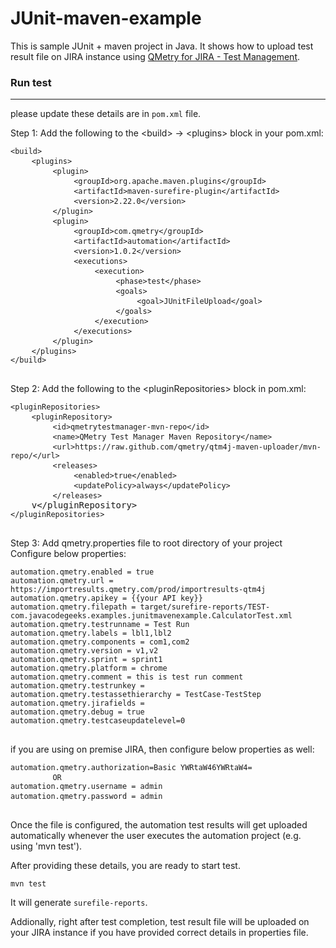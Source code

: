 # JUnit-maven-example
This is sample JUnit + maven  project in Java. It shows how to upload test result file on JIRA instance using [QMetry for JIRA - Test Management](https://marketplace.atlassian.com/plugins/com.infostretch.QmetryTestManager/cloud/overview).  


### Run test

-----------
please update these details are in `pom.xml` file. 

<div id="automationFramework" class="border-top m-t-10 p-t-10"><div class="m-t-sm">
    <label class="bold">Step 1: Add the following to the &lt;build&gt; -&gt; &lt;plugins&gt; block in your
				pom.xml:</label>
    <pre class="code-block">
<code>&lt;build&gt;</code>
	<code>&lt;plugins&gt;</code>
		<code>&lt;plugin&gt;</code>
			<code>&lt;groupId&gt;org.apache.maven.plugins&lt;/groupId&gt;</code>
			<code>&lt;artifactId&gt;maven-surefire-plugin&lt;/artifactId&gt;</code>
			<code>&lt;version&gt;2.22.0&lt;/version&gt;</code>
		<code>&lt;/plugin&gt;</code>
		<code>&lt;plugin&gt;</code>
			<code>&lt;groupId&gt;com.qmetry&lt;/groupId&gt;</code>
			<code>&lt;artifactId&gt;automation&lt;/artifactId&gt;</code>
			<code>&lt;version&gt;1.0.2&lt;/version&gt;</code>
			<code>&lt;executions&gt;</code>
				<code>&lt;execution&gt;</code>
					<code>&lt;phase&gt;test&lt;/phase&gt;</code>
					<code>&lt;goals&gt;</code>
						<code>&lt;goal&gt;JUnitFileUpload&lt;/goal&gt;</code>
					<code>&lt;/goals&gt;</code>
				<code>&lt;/execution&gt;</code>
			<code>&lt;/executions&gt;</code>
		<code>&lt;/plugin&gt;</code>
	<code>&lt;/plugins&gt;</code>
<code>&lt;/build&gt;</code>
	</pre>   
    
</div>



<div class="m-t-sm">
    <label class="bold">Step 2: Add the following to the &lt;pluginRepositories&gt; block in pom.xml:</label>
    <pre class="code-block">
<code>&lt;pluginRepositories&gt;</code>
	<code>&lt;pluginRepository&gt;</code>
		<code>&lt;id&gt;qmetrytestmanager-mvn-repo&lt;/id&gt;</code>
		<code>&lt;name&gt;QMetry Test Manager Maven Repository&lt;/name&gt;</code>
		<code>&lt;url&gt;https://raw.github.com/qmetry/qtm4j-maven-uploader/mvn-repo/&lt;/url&gt;</code>
		<code>&lt;releases&gt;</code>
			<code>&lt;enabled&gt;true&lt;/enabled&gt;</code>
			<code>&lt;updatePolicy&gt;always&lt;/updatePolicy&gt;</code>
		<code>&lt;/releases&gt;</code>
	v&lt;/pluginRepository&gt;</code>
<code>&lt;/pluginRepositories&gt;</code>
	</pre>
</div>


<div class="m-t-sm">
    <label class="bold">Step 3: Add qmetry.properties file to root directory of your project</label>
</div>
<div class="m-t-sm">
	<label>Configure below properties:</label>
    <pre class="select-block code-block"><code>automation.qmetry.enabled = true</code>
<code>automation.qmetry.url = https://importresults.qmetry.com/prod/importresults-qtm4j</code>
<code>automation.qmetry.apikey = {{your API key}}</code>
<code>automation.qmetry.filepath = target/surefire-reports/TEST-com.javacodegeeks.examples.junitmavenexample.CalculatorTest.xml</code>
<code>automation.qmetry.testrunname = Test Run</code>
<code>automation.qmetry.labels = lbl1,lbl2</code>
<code>automation.qmetry.components = com1,com2</code>
<code>automation.qmetry.version = v1,v2</code>
<code>automation.qmetry.sprint = sprint1</code>
<code>automation.qmetry.platform = chrome</code>
<code>automation.qmetry.comment = this is test run comment</code>
<code>automation.qmetry.testrunkey = </code>
<code>automation.qmetry.testassethierarchy = TestCase-TestStep</code>
<code>automation.qmetry.jirafields = </code>
<code>automation.qmetry.debug = true</code>
<code>automation.qmetry.testcaseupdatelevel=0</code>
	</pre>
</div>

<div class="m-t-sm">
    <label>if you are using on premise JIRA, then configure below properties as well:</label>
    <pre class="select-block code-block"><code>automation.qmetry.authorization=Basic YWRtaW46YWRtaW4=</code>
    	<code>OR</code>
<code>automation.qmetry.username = admin</code>
<code>automation.qmetry.password = admin</code>	
	</pre>
    <label>Once the file is configured, the automation test results will get uploaded automatically whenever the user executes the automation project (e.g. using 'mvn test').</label>
</div></div>

After providing these details, you are ready to start test.

```
mvn test
```

It will generate `surefile-reports`. 

Addionally, right after test completion, test result file will be uploaded on your JIRA instance if you have provided correct details in properties file. 
